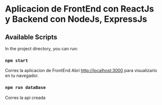 # Aplicacion de FrontEnd con ReactJs y Backend con NodeJs, ExpressJs

## Available Scripts

In the project directory, you can run:

### `npm start`

Corres la aplicacion de FrontEnd
Abri [http://localhost:3000](http://localhost:3000) para visualizarlo en tu navegador.


### `npm run dataBase`

Corres la api creada
